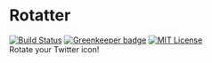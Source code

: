 # Rotatter
[![Build Status](https://travis-ci.com/ciffelia/Rotatter.svg?branch=master)](https://travis-ci.com/ciffelia/Rotatter)
[![Greenkeeper badge](https://badges.greenkeeper.io/ciffelia/Rotatter.svg)](https://greenkeeper.io/)
[![MIT License](https://img.shields.io/badge/license-MIT-brightgreen.svg?style=flat)](LICENSE)  
Rotate your Twitter icon!
